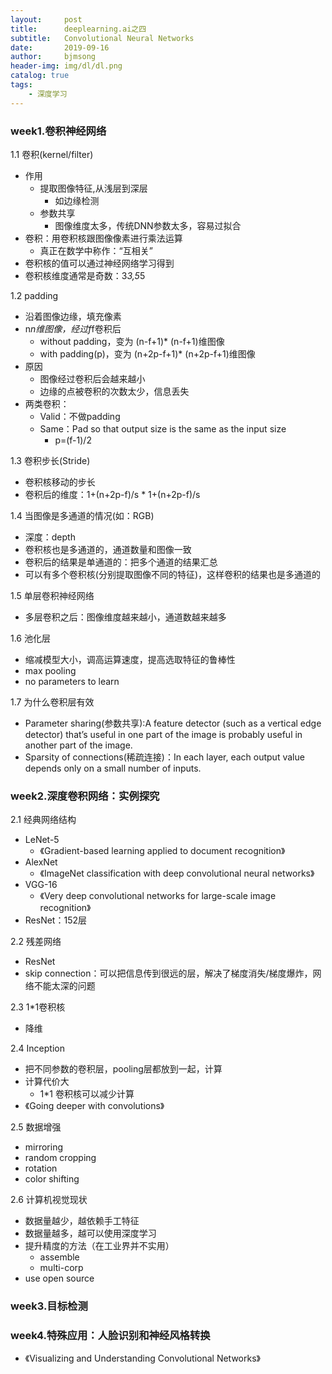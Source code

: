 ```yaml
---
layout:     post
title:      deeplearning.ai之四
subtitle:   Convolutional Neural Networks
date:       2019-09-16
author:     bjmsong
header-img: img/dl/dl.png
catalog: true
tags:
    - 深度学习
---
```

### week1.卷积神经网络
1.1 卷积(kernel/filter)
- 作用
    - 提取图像特征,从浅层到深层
        - 如边缘检测 
    - 参数共享
        - 图像维度太多，传统DNN参数太多，容易过拟合
- 卷积：用卷积核跟图像像素进行乘法运算
    - 真正在数学中称作：“互相关”
- 卷积核的值可以通过神经网络学习得到
- 卷积核维度通常是奇数：3*3,5*5

1.2 padding
- 沿着图像边缘，填充像素
- n*n维图像，经过f*f卷积后
    - without padding，变为 (n-f+1)* (n-f+1)维图像
    - with padding(p)，变为 (n+2p-f+1)* (n+2p-f+1)维图像
- 原因
    - 图像经过卷积后会越来越小
    - 边缘的点被卷积的次数太少，信息丢失
- 两类卷积：
    - Valid：不做padding
    - Same：Pad so that output size is the same as the input size
        - p=(f-1)/2

1.3 卷积步长(Stride)
- 卷积核移动的步长
- 卷积后的维度：1+(n+2p-f)/s * 1+(n+2p-f)/s

1.4 当图像是多通道的情况(如：RGB)
- 深度：depth
- 卷积核也是多通道的，通道数量和图像一致
- 卷积后的结果是单通道的：把多个通道的结果汇总
- 可以有多个卷积核(分别提取图像不同的特征)，这样卷积的结果也是多通道的

1.5 单层卷积神经网络
- 多层卷积之后：图像维度越来越小，通道数越来越多 

1.6 池化层
- 缩减模型大小，调高运算速度，提高选取特征的鲁棒性
- max pooling
- no parameters to learn

1.7 为什么卷积层有效
- Parameter sharing(参数共享):A feature detector (such as a vertical edge detector) that’s useful in one part of the image is probably useful in another part of the image.
- Sparsity of connections(稀疏连接)：In each layer, each output value depends only on a small number of inputs.

### week2.深度卷积网络：实例探究
2.1 经典网络结构
- LeNet-5
    - 《Gradient-based learning applied to document recognition》
- AlexNet
    - 《ImageNet classification with deep convolutional neural networks》 
- VGG-16
    - 《Very deep convolutional networks for large-scale image recognition》
- ResNet：152层

2.2 残差网络
- ResNet 
- skip connection：可以把信息传到很远的层，解决了梯度消失/梯度爆炸，网络不能太深的问题

2.3 1*1卷积核  
- 降维

2.4 Inception 
- 把不同参数的卷积层，pooling层都放到一起，计算
- 计算代价大 
    - 1*1 卷积核可以减少计算
- 《Going deeper with convolutions》

2.5 数据增强
- mirroring
- random cropping
- rotation
- color shifting

2.6 计算机视觉现状
- 数据量越少，越依赖手工特征
- 数据量越多，越可以使用深度学习
- 提升精度的方法（在工业界并不实用）
    - assemble
    - multi-corp
- use open source

### week3.目标检测




### week4.特殊应用：人脸识别和神经风格转换




- 《Visualizing and Understanding Convolutional Networks》
